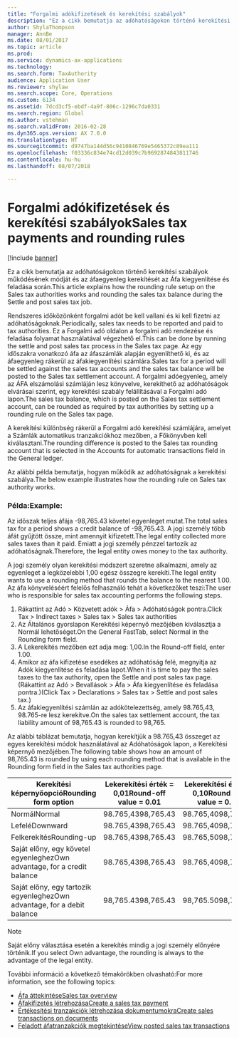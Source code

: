 ```yaml
---
title: "Forgalmi adókifizetések és kerekítési szabályok"
description: "Ez a cikk bemutatja az adóhatóságokon történő kerekítési szabályok működésének módját és az áfaegyenleg kerekítését az Áfa kiegyenlítése és feladása során."
author: ShylaThompson
manager: AnnBe
ms.date: 08/01/2017
ms.topic: article
ms.prod: 
ms.service: dynamics-ax-applications
ms.technology: 
ms.search.form: TaxAuthority
audience: Application User
ms.reviewer: shylaw
ms.search.scope: Core, Operations
ms.custom: 6134
ms.assetid: 7dcd3cf5-ebdf-4a9f-806c-1296c7da0331
ms.search.region: Global
ms.author: vstehman
ms.search.validFrom: 2016-02-28
ms.dyn365.ops.version: AX 7.0.0
ms.translationtype: HT
ms.sourcegitcommit: d9747ba144d56c9410846769e5465372c89ea111
ms.openlocfilehash: f03336c834e74cd12d039c7b9692874843811746
ms.contentlocale: hu-hu
ms.lasthandoff: 08/07/2018

---
```


# <a name="sales-tax-payments-and-rounding-rules"></a><span data-ttu-id="ed808-103">Forgalmi adókifizetések és kerekítési szabályok</span><span class="sxs-lookup"><span data-stu-id="ed808-103">Sales tax payments and rounding rules</span></span>

[!include [banner](../includes/banner.md)]

<span data-ttu-id="ed808-104">Ez a cikk bemutatja az adóhatóságokon történő kerekítési szabályok működésének módját és az áfaegyenleg kerekítését az Áfa kiegyenlítése és feladása során.</span><span class="sxs-lookup"><span data-stu-id="ed808-104">This article explains how the rounding rule setup on the Sales tax authorities works and rounding the sales tax balance during the Settle and post sales tax job.</span></span>

<span data-ttu-id="ed808-105">Rendszeres időközönként forgalmi adót be kell vallani és ki kell fizetni az adóhatóságoknak.</span><span class="sxs-lookup"><span data-stu-id="ed808-105">Periodically, sales tax needs to be reported and paid to tax authorities.</span></span> <span data-ttu-id="ed808-106">Ez a Forgalmi adó oldalon a forgalmi adó rendezése és feladása folyamat használatával végezhető el.</span><span class="sxs-lookup"><span data-stu-id="ed808-106">This can be done by running the settle and post sales tax process in the Sales tax page.</span></span> <span data-ttu-id="ed808-107">Az egy időszakra vonatkozó áfa az áfaszámlák alapján egyenlíthető ki, és az áfaegyenleg rákerül az áfakiegyenlítési számlára.</span><span class="sxs-lookup"><span data-stu-id="ed808-107">Sales tax for a period will be settled against the sales tax accounts and the sales tax balance will be posted to the Sales tax settlement account.</span></span> <span data-ttu-id="ed808-108">A forgalmi adóegyenleg, amely az ÁFA elszámolási számláján lesz könyvelve, kerekíthető az adóhatóságok elvárásai szerint, egy kerekítési szabály felállításával a Forgalmi adó lapon.</span><span class="sxs-lookup"><span data-stu-id="ed808-108">The sales tax balance, which is posted on the Sales tax settlement account, can be rounded as required by tax authorities by setting up a rounding rule on the Sales tax page.</span></span> 

<span data-ttu-id="ed808-109">A kerekítési különbség rákerül a Forgalmi adó kerekítési számlájára, amelyet a Számlák automatikus tranzakciókhoz mezőben, a Főkönyvben kell kiválasztani.</span><span class="sxs-lookup"><span data-stu-id="ed808-109">The rounding difference is posted to the Sales tax rounding account that is selected in the Accounts for automatic transactions field in the General ledger.</span></span>

<span data-ttu-id="ed808-110">Az alábbi példa bemutatja, hogyan működik az adóhatóságnak a kerekítési szabálya.</span><span class="sxs-lookup"><span data-stu-id="ed808-110">The below example illustrates how the rounding rule on Sales tax authority works.</span></span>

### <a name="example"></a><span data-ttu-id="ed808-111">Példa:</span><span class="sxs-lookup"><span data-stu-id="ed808-111">Example:</span></span>

<span data-ttu-id="ed808-112">Az időszak teljes áfája -98,765.43 követel egyenleget mutat.</span><span class="sxs-lookup"><span data-stu-id="ed808-112">The total sales tax for a period shows a credit balance of -98,765.43.</span></span> <span data-ttu-id="ed808-113">A jogi személy több áfát gyűjtött össze, mint amennyit kifizetett.</span><span class="sxs-lookup"><span data-stu-id="ed808-113">The legal entity collected more sales taxes than it paid.</span></span> <span data-ttu-id="ed808-114">Emiatt a jogi személy pénzzel tartozik az adóhatóságnak.</span><span class="sxs-lookup"><span data-stu-id="ed808-114">Therefore, the legal entity owes money to the tax authority.</span></span> 

<span data-ttu-id="ed808-115">A jogi személy olyan kerekítési módszert szeretne alkalmazni, amely az egyenleget a legközelebbi 1,00 egész összegre kerekíti.</span><span class="sxs-lookup"><span data-stu-id="ed808-115">The legal entity wants to use a rounding method that rounds the balance to the nearest 1.00.</span></span> <span data-ttu-id="ed808-116">Az áfa könyveléséért felelős felhasználó tehát a következőket teszi:</span><span class="sxs-lookup"><span data-stu-id="ed808-116">The user who is responsible for sales tax accounting performs the following steps.</span></span>

1.  <span data-ttu-id="ed808-117">Rákattint az Adó &gt; Közvetett adók &gt; Áfa &gt; Adóhatóságok pontra.</span><span class="sxs-lookup"><span data-stu-id="ed808-117">Click Tax &gt; Indirect taxes &gt; Sales tax &gt; Sales tax authorities</span></span>
2.  <span data-ttu-id="ed808-118">Az Általános gyorslapon Kerekítési képernyő mezőjében kiválasztja a Normál lehetőséget.</span><span class="sxs-lookup"><span data-stu-id="ed808-118">On the General FastTab, select Normal in the Rounding form field.</span></span>
3.  <span data-ttu-id="ed808-119">A Lekerekítés mezőben ezt adja meg: 1,00.</span><span class="sxs-lookup"><span data-stu-id="ed808-119">In the Round-off field, enter 1.00.</span></span>
4.  <span data-ttu-id="ed808-120">Amikor az áfa kifizetése esedékes az adóhatóság felé, megnyitja az Adók kiegyenlítése és feladása lapot.</span><span class="sxs-lookup"><span data-stu-id="ed808-120">When it is time to pay the sales taxes to the tax authority, open the Settle and post sales tax page.</span></span> <span data-ttu-id="ed808-121">(Rákattint az Adó &gt; Bevallások &gt; Áfa &gt; Áfa kiegyenlítése és feladása pontra.)</span><span class="sxs-lookup"><span data-stu-id="ed808-121">(Click Tax &gt; Declarations &gt; Sales tax &gt; Settle and post sales tax.)</span></span>
5.  <span data-ttu-id="ed808-122">Az áfakiegyenlítési számlán az adókötelezettség, amely 98.765,43, 98.765-re lesz kerekítve.</span><span class="sxs-lookup"><span data-stu-id="ed808-122">On the sales tax settlement account, the tax liability amount of 98,765.43 is rounded to 98,765.</span></span>

<span data-ttu-id="ed808-123">Az alábbi táblázat bemutatja, hogyan kerekítjük a 98.765,43 összeget az egyes kerekítési módok használatával az Adóhatóságok lapon, a Kerekítési képernyő mezőjében.</span><span class="sxs-lookup"><span data-stu-id="ed808-123">The following table shows how an amount of 98,765.43 is rounded by using each rounding method that is available in the Rounding form field in the Sales tax authorities page.</span></span>

| <span data-ttu-id="ed808-124">Kerekítési képernyőopció</span><span class="sxs-lookup"><span data-stu-id="ed808-124">Rounding form option</span></span>                | <span data-ttu-id="ed808-125">Lekerekítési érték = 0,01</span><span class="sxs-lookup"><span data-stu-id="ed808-125">Round-off value = 0.01</span></span> | <span data-ttu-id="ed808-126">Lekerekítési érték = 0,10</span><span class="sxs-lookup"><span data-stu-id="ed808-126">Round-off value = 0.10</span></span> | <span data-ttu-id="ed808-127">Lekerekítési érték = 1,00</span><span class="sxs-lookup"><span data-stu-id="ed808-127">Round-off value = 1.00</span></span> | <span data-ttu-id="ed808-128">Lekerekítési érték = 100,00</span><span class="sxs-lookup"><span data-stu-id="ed808-128">Round-off value = 100.00</span></span> |
|-------------------------------------|------------------------|------------------------|------------------------|--------------------------|
| <span data-ttu-id="ed808-129">Normál</span><span class="sxs-lookup"><span data-stu-id="ed808-129">Normal</span></span>                              | <span data-ttu-id="ed808-130">98.765,43</span><span class="sxs-lookup"><span data-stu-id="ed808-130">98,765.43</span></span>              | <span data-ttu-id="ed808-131">98.765,40</span><span class="sxs-lookup"><span data-stu-id="ed808-131">98,765.40</span></span>              | <span data-ttu-id="ed808-132">98.765,00</span><span class="sxs-lookup"><span data-stu-id="ed808-132">98,765.00</span></span>              | <span data-ttu-id="ed808-133">98.800,00</span><span class="sxs-lookup"><span data-stu-id="ed808-133">98,800.00</span></span>                |
| <span data-ttu-id="ed808-134">Lefelé</span><span class="sxs-lookup"><span data-stu-id="ed808-134">Downward</span></span>                            | <span data-ttu-id="ed808-135">98.765,43</span><span class="sxs-lookup"><span data-stu-id="ed808-135">98,765.43</span></span>              | <span data-ttu-id="ed808-136">98.765,40</span><span class="sxs-lookup"><span data-stu-id="ed808-136">98,765.40</span></span>              | <span data-ttu-id="ed808-137">98,765.00</span><span class="sxs-lookup"><span data-stu-id="ed808-137">98,765.00</span></span>              | <span data-ttu-id="ed808-138">98.700,00</span><span class="sxs-lookup"><span data-stu-id="ed808-138">98,700.00</span></span>                |
| <span data-ttu-id="ed808-139">Felkerekítés</span><span class="sxs-lookup"><span data-stu-id="ed808-139">Rounding-up</span></span>                         | <span data-ttu-id="ed808-140">98.765,43</span><span class="sxs-lookup"><span data-stu-id="ed808-140">98,765.43</span></span>              | <span data-ttu-id="ed808-141">98.765,50</span><span class="sxs-lookup"><span data-stu-id="ed808-141">98,765.50</span></span>              | <span data-ttu-id="ed808-142">98.766,00</span><span class="sxs-lookup"><span data-stu-id="ed808-142">98,766.00</span></span>              | <span data-ttu-id="ed808-143">98.800,00</span><span class="sxs-lookup"><span data-stu-id="ed808-143">98,800.00</span></span>                |
| <span data-ttu-id="ed808-144">Saját előny, egy követel egyenleghez</span><span class="sxs-lookup"><span data-stu-id="ed808-144">Own advantage, for a credit balance</span></span> | <span data-ttu-id="ed808-145">98.765,43</span><span class="sxs-lookup"><span data-stu-id="ed808-145">98,765.43</span></span>              | <span data-ttu-id="ed808-146">98.765,40</span><span class="sxs-lookup"><span data-stu-id="ed808-146">98,765.40</span></span>              | <span data-ttu-id="ed808-147">98.765,00</span><span class="sxs-lookup"><span data-stu-id="ed808-147">98,765.00</span></span>              | <span data-ttu-id="ed808-148">98.700,00</span><span class="sxs-lookup"><span data-stu-id="ed808-148">98,700.00</span></span>                |
| <span data-ttu-id="ed808-149">Saját előny, egy tartozik egyenleghez</span><span class="sxs-lookup"><span data-stu-id="ed808-149">Own advantage, for a debit balance</span></span>  | <span data-ttu-id="ed808-150">98,765.43</span><span class="sxs-lookup"><span data-stu-id="ed808-150">98,765.43</span></span>              | <span data-ttu-id="ed808-151">98,765.50</span><span class="sxs-lookup"><span data-stu-id="ed808-151">98,765.50</span></span>              | <span data-ttu-id="ed808-152">98,766.00</span><span class="sxs-lookup"><span data-stu-id="ed808-152">98,766.00</span></span>              | <span data-ttu-id="ed808-153">98,800.00</span><span class="sxs-lookup"><span data-stu-id="ed808-153">98,800.00</span></span>                |

> [!NOTE]                                                                                  
> <span data-ttu-id="ed808-154">Saját előny választása esetén a kerekítés mindig a jogi személy előnyére történik.</span><span class="sxs-lookup"><span data-stu-id="ed808-154">If you select Own advantage, the rounding is always to the advantage of the legal entity.</span></span> 

<span data-ttu-id="ed808-155">További információ a következő témakörökben olvasható:</span><span class="sxs-lookup"><span data-stu-id="ed808-155">For more information, see the following topics:</span></span>
- [<span data-ttu-id="ed808-156">Áfa áttekintése</span><span class="sxs-lookup"><span data-stu-id="ed808-156">Sales tax overview</span></span>](indirect-taxes-overview.md)
- [<span data-ttu-id="ed808-157">Áfakifizetés létrehozása</span><span class="sxs-lookup"><span data-stu-id="ed808-157">Create a sales tax payment</span></span>](tasks/create-sales-tax-payment.md)
- [<span data-ttu-id="ed808-158">Értékesítési tranzakciók létrehozása dokumentumokra</span><span class="sxs-lookup"><span data-stu-id="ed808-158">Create sales transactions on documents</span></span>](tasks/create-sales-tax-transactions-documents.md)
- [<span data-ttu-id="ed808-159">Feladott áfatranzakciók megtekintése</span><span class="sxs-lookup"><span data-stu-id="ed808-159">View posted sales tax transactions</span></span>](tasks/view-posted-sales-tax-transactions.md)



